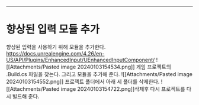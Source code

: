 ---
# 향상된 입력 모듈 추가
향상된 입력을 사용하기 위해 모듈을 추가한다.
https://docs.unrealengine.com/4.26/en-US/API/Plugins/EnhancedInput/UEnhancedInputComponent/
![[Attachments/Pasted image 20240103154534.png]]
게임 프로젝트의 .Build.cs 파일을 찾는다. 그리고 모듈을 추가해 준다.
![[Attachments/Pasted image 20240103154552.png]]
프로젝트 폴더에서 아래 세 폴더를 삭제한다.
![[Attachments/Pasted image 20240103154722.png]]삭제후 다시 프로젝트를 다시 빌드해 준다.